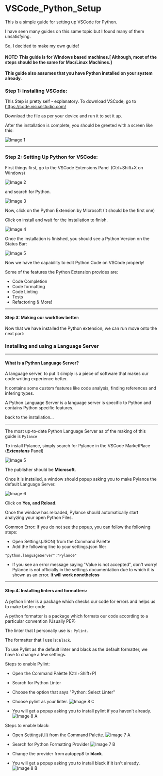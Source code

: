 # VSCode_Python_Setup

This is a simple guide for setting up VSCode for Python.

I have seen many guides on this same topic but I found many of them unsatisfying.

So, I decided to make my own guide!

#### NOTE: This guide is for Windows based machines.[ Although, most of the steps should be the same for Mac/Linux Machines.]

#### This guide also assumes that you have Python installed on your system already.

### Step 1: Installing VSCode:

This Step is pretty self - explanatory. To download VSCode, go to https://code.visualstudio.com/

Download the file as per your device and run it to set it up.

After the installation is complete, you should be greeted with a screen like this:

![Image 1](demo/img_1.png)

----
### Step 2: Setting Up Python for VSCode:

First things first, go to the VSCode Extensions Panel (Ctrl+Shift+X on Windows)

![Image 2](demo/img_2.png)


and search for Python.

![Image 3](demo/img_3.png)


Now, click on the Python Extension by Microsoft (It should be the first one)

Click on install and wait for the installation to finish.

![Image 4](demo/img_4.png)

Once the installation is finished, you should see a Python Version on the Status Bar:

![Image 5](demo/img_4_b.png)


Now we have the capability to edit Python Code on VSCode properly!

Some of the features the Python Extension provides are:
- Code Completion
- Code formatting
- Code Linting
- Tests
- Refactoring & More!
----
#### Step 3: Making our workflow better:

Now that we have installed the Python extension, we can run move onto the next part: 
### Installing and using a Language Server

----

#### What is a Python Language Server?

A language server, to put it simply is a piece of software that makes our code writing experience better.

It contains some custom features like code analysis, finding references and infering types.

A Python Language Server is a language server is specific to Python and contains Python specific features.

back to the installation...

----

The most up-to-date Python Language Server as of the making of this guide is  ```Pylance```

To install Pylance, simply search for Pylance in the VSCode MarketPlace (***Extensions*** Panel)

![Image 5](demo/img_5.png)

The publisher should be **Microsoft**.


Once it is installed, a window should popup asking you to make Pylance the default Language Server.

![Image 6](demo/img_6.png)

Click on **Yes, and Reload**. 

Once the window has reloaded, Pylance should automatically start analyzing your open Python Files.

Common Error: If you do not see the popup, you can follow the following steps:

- Open Settings(JSON) from the Command Palette
- Add the following line to your settings.json file:
    
```"python.languageServer":"Pylance"```
- If you see an error message saying "Value is not accepted", don't worry! Pylance is not officially in the settings documentation due to which it is shown as an error. **It will work nonetheless**

----

#### Step 4: Installing linters and formatters:

A python linter is a package which checks our code for errors and helps us to make better code

A python formatter is a package which formats our code according to a particular convention (Usually PEP)

The linter that I personally use is : ```Pylint```.

The formatter that I use is: ```Black```.

To use Pylint as the default linter and black as the default formatter, we have to change a few settings.

Steps to enable Pylint:
- Open the Command Palette (Ctrl+Shift+P)
- Search for Python Linter
- Choose the option that says "Python: Select Linter"

- Choose pylint as your linter.
![Image 8 C](demo/img_8_c.png)

- You will get a popup asking you to install pylint if you haven't already.
![Image 8 A](demo/img_8_a.png)

Steps to enable black:
- Open Settings(UI) from the Command Palette.
![Image 7 A](demo/img_7_a.png)

- Search for Python Formatting Provider 
![Image 7 B](demo/img_7_b.png)

- Change the provider from autopep8 to **black**.

- You will get a popup asking you to install black if it isn't already.
![Image 8 B](demo/img_8_b.png)